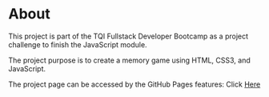 # About

This project is part of the TQI Fullstack Developer Bootcamp as a project challenge to finish the JavaScript module.

The project purpose is to create a memory game using HTML, CSS3, and JavaScript.

The project page can be accessed by the GitHub Pages features: Click [Here](https://masachetti.github.io/tqi-memory-game/)